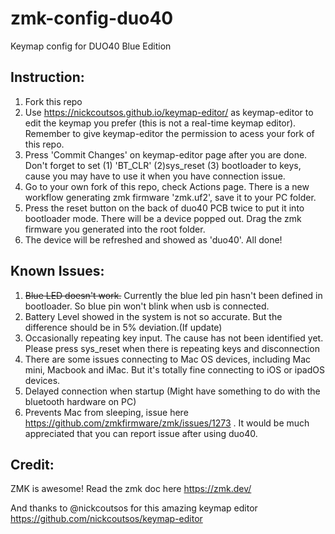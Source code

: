 # zmk-config-duo40

Keymap config for DUO40 Blue Edition


## Instruction:
1. Fork this repo
2. Use https://nickcoutsos.github.io/keymap-editor/ as keymap-editor to edit the keymap you prefer (this is not a real-time keymap editor). Remember to give keymap-editor the permission to acess your fork of this repo.
3. Press 'Commit Changes' on keymap-editor page after you are done. Don't forget to set (1) 'BT_CLR' (2)sys_reset (3) bootloader to keys, cause you may have to use it when you have connection issue. 
4. Go to your own fork of this repo, check Actions page. There is a new workflow generating zmk firmware 'zmk.uf2', save it to your PC folder.
5. Press the reset button on the back of duo40 PCB twice to put it into bootloader mode. There will be a device popped out. Drag the zmk firmware you generated into the root folder.
6. The device will be refreshed and showed as 'duo40'. All done!

## Known Issues:
1. ~~Blue LED doesn't work.~~ Currently the blue led pin hasn't been defined in bootloader. So blue pin won't blink when usb is connected.
2. Battery Level showed in the system is not so accurate. But the difference should be in 5% deviation.(If update) 
3. Occasionally repeating key input. The cause has not been identified yet. Please press sys_reset when there is repeating keys and disconnection
4. There are some issues connecting to Mac OS devices, including Mac mini, Macbook and iMac. But it's totally fine connecting to iOS or ipadOS devices.
5. Delayed connection when startup (Might have something to do with the bluetooth hardware on PC)
6. Prevents Mac from sleeping, issue here https://github.com/zmkfirmware/zmk/issues/1273 . 
It would be much appreciated that you can report issue after using duo40.

## Credit:

ZMK is awesome!
Read the zmk doc here https://zmk.dev/

And thanks to @nickcoutsos for this amazing keymap editor
https://github.com/nickcoutsos/keymap-editor
